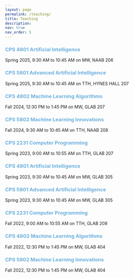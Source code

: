 ```yaml
---
layout: page
permalink: /teaching/
title: Teaching
description: 
nav: true
nav_order: 5
---
```

### <span style="color: #6EB1DE">CPS 4801 Artificial Intelligence</span>
Spring 2025, 9:30 AM to 10:45 AM on MW, NAAB 206

### <span style="color: #6EB1DE">CPS 5801 Advanced Artificial Intelligence</span>
Spring 2025, 9:30 AM to 10:45 AM on TTH, HYNES HALL 207

### <span style="color: #6EB1DE">CPS 4802 Machine Learning Algorithms</span>
Fall 2024, 12:30 PM to 1:45 PM on MW, GLAB 207

### <span style="color: #6EB1DE">CPS 5802 Machine Learning Innovations</span>
Fall 2024, 9:30 AM to 10:45 AM on TTH, NAAB 208

### <span style="color: #6EB1DE">CPS 2231 Computer Programming</span>
Spring 2023, 9:00 AM to 10:55 AM on TTH, GLAB 207

### <span style="color: #6EB1DE">CPS 4801 Artificial Intelligence</span>
Spring 2023, 9:30 AM to 10:45 AM on MW, GLAB 305

### <span style="color: #6EB1DE">CPS 5801 Advanced Artificial Intelligence</span>
Spring 2023, 9:30 AM to 10:45 AM on MW, GLAB 305

### <span style="color: #6EB1DE">CPS 2231 Computer Programming</span>
Fall 2022, 9:00 AM to 10:55 AM on TTH, GLAB 208

### <span style="color: #6EB1DE">CPS 4802 Machine Learning Algorithms</span>
Fall 2022, 12:30 PM to 1:45 PM on MW, GLAB 404

### <span style="color: #6EB1DE">CPS 5802 Machine Learning Innovations</span>
Fall 2022, 12:30 PM to 1:45 PM on MW, GLAB 404

